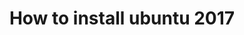 ---
title: How to install ubuntu 2017
layout: post
featured-img: ubuntu.jpg
cardcolor: yellow darken-2
youtubelink: https://www.youtube.com/embed/p7nJU4i7Zz0
---